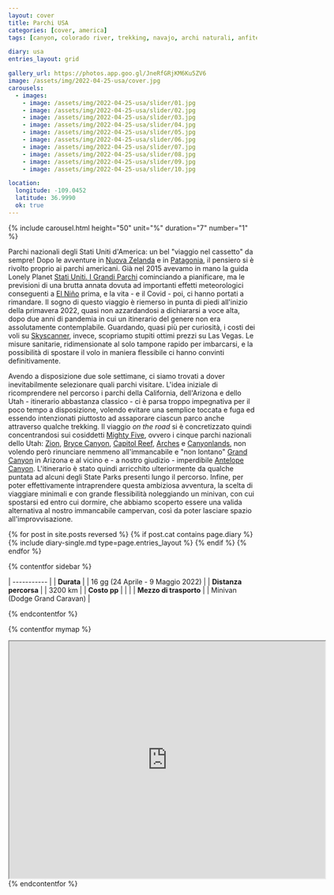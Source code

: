 ```yaml
---
layout: cover
title: Parchi USA
categories: [cover, america]
tags: [canyon, colorado river, trekking, navajo, archi naturali, anfiteatro naturale, camini delle fate]

diary: usa
entries_layout: grid

gallery_url: https://photos.app.goo.gl/JneRfGRjKM6Ku5ZV6
image: /assets/img/2022-04-25-usa/cover.jpg
carousels:
  - images: 
    - image: /assets/img/2022-04-25-usa/slider/01.jpg
    - image: /assets/img/2022-04-25-usa/slider/02.jpg
    - image: /assets/img/2022-04-25-usa/slider/03.jpg
    - image: /assets/img/2022-04-25-usa/slider/04.jpg
    - image: /assets/img/2022-04-25-usa/slider/05.jpg
    - image: /assets/img/2022-04-25-usa/slider/06.jpg
    - image: /assets/img/2022-04-25-usa/slider/07.jpg
    - image: /assets/img/2022-04-25-usa/slider/08.jpg
    - image: /assets/img/2022-04-25-usa/slider/09.jpg
    - image: /assets/img/2022-04-25-usa/slider/10.jpg

location:
  longitude: -109.0452
  latitude: 36.9990
  ok: true
---
```


{% include carousel.html height="50" unit="%" duration="7" number="1" %}

Parchi nazionali degli Stati Uniti d'America: un bel "viaggio nel cassetto" da sempre! Dopo le avventure in [Nuova Zelanda](/) e in [Patagonia](/), il pensiero si è rivolto proprio ai parchi americani. Già nel 2015 avevamo in mano la guida Lonely Planet [Stati Uniti. I Grandi Parchi](https://shop.lonelyplanetitalia.it/prodotto/guida-di-viaggio-stati-uniti-parchi-nazionali) cominciando a pianificare, ma le previsioni di una brutta annata dovuta ad importanti effetti meteorologici conseguenti a [El Niño](https://it.wikipedia.org/wiki/El_Ni%C3%B1o) prima, e la vita - e il Covid - poi, ci hanno portati a rimandare. Il sogno di questo viaggio è riemerso in punta di piedi all'inizio della primavera 2022, quasi non azzardandosi a dichiararsi a voce alta, dopo due anni di pandemia in cui un itinerario del genere non era assolutamente contemplabile. Guardando, quasi più per curiosità, i costi dei voli su [Skyscanner](https://www.skyscanner.it/?previousCultureSource=COOKIE&redirectedFrom=www.skyscanner.net), invece, scopriamo stupiti ottimi prezzi su Las Vegas. Le misure sanitarie, ridimensionate al solo tampone rapido per imbarcarsi, e la possibilità di spostare il volo in maniera flessibile ci hanno convinti definitivamente.

Avendo a disposizione due sole settimane, ci siamo trovati a dover inevitabilmente selezionare quali parchi visitare. L'idea iniziale di ricomprendere nel percorso i parchi della California, dell'Arizona e dello Utah - itinerario abbastanza classico - ci è parsa troppo impegnativa per il poco tempo a disposizione, volendo evitare una semplice toccata e fuga ed essendo intenzionati piuttosto ad assaporare ciascun parco anche attraverso qualche trekking. Il viaggio *on the road* si è concretizzato quindi concentrandosi sui cosiddetti [Mighty Five](https://www.viaggi-usa.it/utah-mighty-five-parchi/), ovvero i cinque parchi nazionali dello Utah: [Zion](https://www.van42.com/hike/2022/05/06/usa_12-zion.html), [Bryce Canyon](https://www.van42.com/hike/2022/05/04/usa_10-bryce.html), [Capitol Reef](https://www.van42.com/2022/05/03/usa_09-capitol-reef.html), [Arches](https://www.van42.com/2022/04/30/usa_06-arches.html) e [Canyonlands](https://www.van42.com/hike/2022/04/29/usa_05-needles.html), non volendo però rinunciare nemmeno all'immancabile e "non lontano" [Grand Canyon](https://www.van42.com/2022/04/25/usa_01-grand-canyon.html) in Arizona e al vicino e - a nostro giudizio - imperdibile [Antelope Canyon](https://www.van42.com/2022/04/27/usa_03-antelope.html). L'itinerario è stato quindi arricchito ulteriormente da qualche puntata ad alcuni degli State Parks presenti lungo il percorso.
Infine, per poter effettivamente intraprendere questa ambiziosa avventura, la scelta di viaggiare minimali e con grande flessibilità noleggiando un minivan, con cui spostarsi ed entro cui dormire, che abbiamo scoperto essere una valida alternativa al nostro immancabile campervan, così da poter lasciare spazio all'improvvisazione.

<div class="entries-{{ page.entries_layout }}">
  {% for post in site.posts reversed %}
    {% if post.cat contains page.diary %}
      {% include diary-single.md type=page.entries_layout %}
    {% endif %}
  {% endfor %}
</div>


{% contentfor sidebar %}

| ----------- |
| **Durata**      |
| 16 gg (24 Aprile - 9 Maggio 2022)   |
| **Distanza percorsa** |
| 3200 km |
| **Costo pp**      |
|   |
| **Mezzo di trasporto** |
| Minivan (Dodge Grand Caravan) |

{% endcontentfor %}

{% contentfor mymap %}
  <iframe src="https://www.google.com/maps/d/embed?mid=1HundibvELp7bkN_lzc22glkX1IJ0R5nt&ehbc=2E312F" width="640" height="480"></iframe>
{% endcontentfor %}